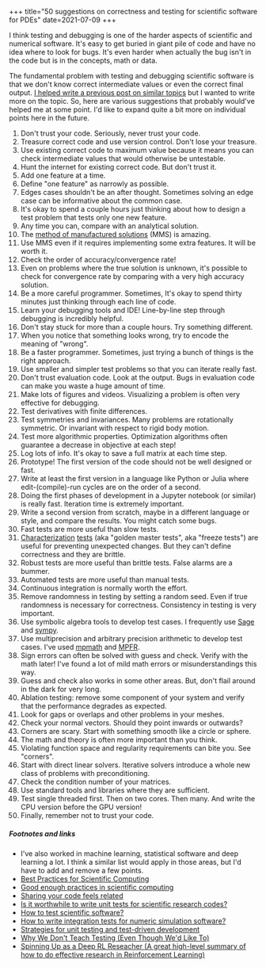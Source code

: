 +++
title="50 suggestions on correctness and testing for scientific software for PDEs"
date=2021-07-09
+++

I think testing and debugging is one of the harder aspects of scientific and numerical software. It's easy to get buried in giant pile of code and have no idea where to look for bugs. It's even harder when actually the bug isn't in the code but is in the concepts, math or data.

The fundamental problem with testing and debugging scientific software is that we don't know correct intermediate values or even the correct final output. [I helped write a previous post on similar topics](https://tbenthompson.com/post/automated_testing_for_science/) but I wanted to write more on the topic. So, here are various suggestions that probably would've helped me at some point. I'd like to expand quite a bit more on individual points here in the future. 

1. Don't trust your code. Seriously, never trust your code. 
3. Treasure correct code and use version control. Don't lose your treasure.
4. Use existing correct code to maximum value because it means you can check intermediate values that would otherwise be untestable. 
5. Hunt the internet for existing correct code. But don't trust it. 
7. Add one feature at a time.
8. Define "one feature" as narrowly as possible. 
9. Edges cases shouldn't be an after thought. Sometimes solving an edge case can be informative about the common case.
11. It's okay to spend a couple hours just thinking about how to design a test problem that tests only one new feature. 
12. Any time you can, compare with an analytical solution.
13. The [method of manufactured solutions](https://asmedigitalcollection.asme.org/fluidsengineering/article-abstract/124/1/4/462791/Code-Verification-by-the-Method-of-Manufactured?redirectedFrom=fulltext) (MMS) is amazing.
14. Use MMS even if it requires implementing some extra features. It will be worth it. 
15. Check the order of accuracy/convergence rate!
16. Even on problems where the true solution is unknown, it's possible to check for convergence rate by comparing with a very high accuracy solution. 
17. Be a more careful programmer. Sometimes, It's okay to spend thirty minutes just thinking through each line of code.
18. Learn your debugging tools and IDE! Line-by-line step through debugging is incredibly helpful.
20. Don't stay stuck for more than a couple hours. Try something different. 
21. When you notice that something looks wrong, try to encode the meaning of "wrong".
22. Be a faster programmer. Sometimes, just trying a bunch of things is the right approach.
23. Use smaller and simpler test problems so that you can iterate really fast.
24. Don't trust evaluation code. Look at the output. Bugs in evaluation code can make you waste a huge amount of time. 
25. Make lots of figures and videos. Visualizing a problem is often very effective for debugging.
39. Test derivatives with finite differences. 
46. Test symmetries and invariances. Many problems are rotationally symmetric. Or invariant with respect to rigid body motion. 
47. Test more algorithmic properties. Optimization algorithms often guarantee a decrease in objective at each step!
26. Log lots of info. It's okay to save a full matrix at each time step. 
27. Prototype! The first version of the code should not be well designed or fast. 
28. Write at least the first version in a language like Python or Julia where edit-(compile)-run cycles are on the order of a second. 
29. Doing the first phases of development in a Jupyter notebook (or similar) is really fast. Iteration time is extremely important.
30. Write a second version from scratch, maybe in a different language or style, and compare the results. You might catch some bugs. 
31. Fast tests are more useful than slow tests.
32. [Characterization](https://www.goodreads.com/book/show/44919.Working_Effectively_with_Legacy_Code) [tests](https://en.wikipedia.org/wiki/Characterization_test) (aka "golden master tests", aka "freeze tests") are useful for preventing unexpected changes. But they can't define correctness and they are brittle.
33. Robust tests are more useful than brittle tests. False alarms are a bummer.
34. Automated tests are more useful than manual tests. 
35. Continuous integration is normally worth the effort. 
36. Remove randomness in testing by setting a random seed. Even if true randomness is necessary for correctness. Consistency in testing is very important.
37. Use symbolic algebra tools to develop test cases. I frequently use [Sage](https://doc.sagemath.org/html/en/tutorial/index.html) and [sympy](https://docs.sympy.org/latest/tutorial/index.html).
38. Use multiprecision and arbitrary precision arithmetic to develop test cases. I've used [mpmath](https://mpmath.org/) and [MPFR](https://www.mpfr.org/).
40. Sign errors can often be solved with guess and check. Verify with the math later! I've found a lot of mild math errors or misunderstandings this way. 
41. Guess and check also works in some other areas. But, don't flail around in the dark for very long. 
41. Ablation testing: remove some component of your system and verify that the performance degrades as expected. 
44. Look for gaps or overlaps and other problems in your meshes. 
43. Check your normal vectors. Should they point inwards or outwards? 
42. Corners are scary. Start with something smooth like a circle or sphere.
46. The math and theory is often more important than you think. 
47. Violating function space and regularity requirements can bite you. See "corners".
48. Start with direct linear solvers. Iterative solvers introduce a whole new class of problems with preconditioning. 
49. Check the condition number of your matrices. 
50. Use standard tools and libraries where they are sufficient. 
51. Test single threaded first. Then on two cores. Then many. And write the CPU version before the GPU version!
51. Finally, remember not to trust your code. 



##### Footnotes and links
- I've also worked in machine learning, statistical software and deep learning a lot. I think a similar list would apply in those areas, but I'd have to add and remove a few points. 
- [Best Practices for Scientific Computing](https://journals.plos.org/plosbiology/article?id=10.1371/journal.pbio.1001745)
- [Good enough practices in scientific computing](https://journals.plos.org/ploscompbiol/article?id=10.1371/journal.pcbi.1005510)
- [Sharing your code feels related](https://tbenthompson.com/post/share_your_code/)
- [Is it worthwhile to write unit tests for scientific research codes?](https://scicomp.stackexchange.com/questions/206/is-it-worthwhile-to-write-unit-tests-for-scientific-research-codes)
- [How to test scientific software?](https://stackoverflow.com/questions/3421469/how-to-test-scientific-software)
- [How to write integration tests for numeric simulation software?](https://scicomp.stackexchange.com/questions/14825/how-to-write-integration-tests-for-numeric-simulation-software)
- [Strategies for unit testing and test-driven development](https://scicomp.stackexchange.com/questions/8481/strategies-for-unit-testing-and-test-driven-development)
- [Why We Don't Teach Testing (Even Though We'd Like To)](https://software-carpentry.org/blog/2014/10/why-we-dont-teach-testing.html)
- [Spinning Up as a Deep RL Reseacher (A great high-level summary of how to do effective research in Reinforcement Learning)](https://spinningup.openai.com/en/latest/spinningup/spinningup.html)

